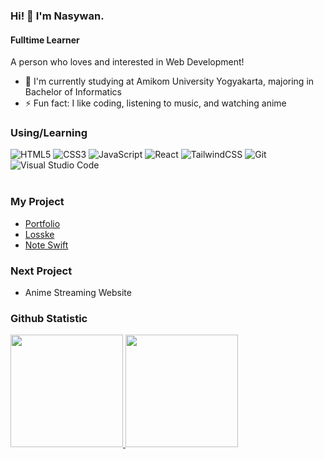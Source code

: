### Hi! 👋 I'm Nasywan.

#### Fulltime Learner

A person who loves and interested in Web Development!

- 🔭 I'm currently studying at Amikom University Yogyakarta, majoring in Bachelor of Informatics
- ⚡ Fun fact: I like coding, listening to music, and watching anime

### Using/Learning
  ![HTML5](https://img.shields.io/badge/html5-%23E34F26.svg?style=for-the-badge&logo=html5&logoColor=white)
  ![CSS3](https://img.shields.io/badge/css3-%231572B6.svg?style=for-the-badge&logo=css3&logoColor=white)
  ![JavaScript](https://img.shields.io/badge/javascript-%23323330.svg?style=for-the-badge&logo=javascript&logoColor=%23F7DF1E)
  ![React](https://img.shields.io/badge/react-%2320232a.svg?style=for-the-badge&logo=react&logoColor=%2361DAFB)
  ![TailwindCSS](https://img.shields.io/badge/tailwindcss-%2338B2AC.svg?style=for-the-badge&logo=tailwind-css&logoColor=white)
  ![Git](https://img.shields.io/badge/git-%23F05033.svg?style=for-the-badge&logo=git&logoColor=white)
  ![Visual Studio Code](https://img.shields.io/badge/Visual%20Studio%20Code-0078d7.svg?style=for-the-badge&logo=visual-studio-code&logoColor=white)
  <br>
  <br>


### My Project
- [Portfolio](https://nasywan.my.id)
- [Losske](https://losske.rf.gd)
- [Note Swift](https://noteswift.vercel.app)

### Next Project
- Anime Streaming Website
  
### Github Statistic
<p align="left">
<a href="https://github.com/MastayY">
  <img height="180em" src="https://github-readme-stats-eight-theta.vercel.app/api?username=MastayY&show_icons=true&theme=algolia&include_all_commits=true&count_private=true"/>
  <img height="180em" src="https://github-readme-stats-eight-theta.vercel.app/api/top-langs/?username=MastayY&layout=compact&langs_count=8&theme=algolia"/>
</a>
</p>

